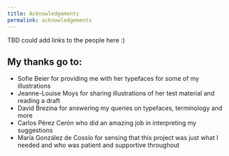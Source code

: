 ```yaml
---
title: Acknowledgements
permalink: acknowledgements
---
```

TBD could add links to the people here :)
## My thanks go to:
- Sofie Beier for providing me with her typefaces for some of my
illustrations
- Jeanne-Louise Moys for sharing illustrations of her test material
and reading a draft
- David Brezina for answering my queries on typefaces,
terminology and more
- Carlos Pérez Cerón who did an amazing job in interpreting my
suggestions
- María González de Cossío for sensing that this project was
just what I needed and who was patient and supportive
throughout